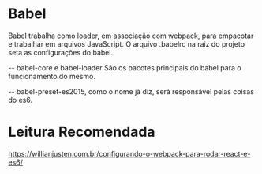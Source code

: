 # Babel

Babel trabalha como loader, em associação com webpack, para empacotar e trabalhar em arquivos JavaScript.
O arquivo .babelrc na raiz do projeto seta as configurações do babel.

-- babel-core e babel-loader
  São os pacotes principais do babel para o funcionamento do mesmo.

-- babel-preset-es2015,
  como o nome já diz, será responsável pelas coisas do es6.

# Leitura Recomendada
https://willianjusten.com.br/configurando-o-webpack-para-rodar-react-e-es6/
